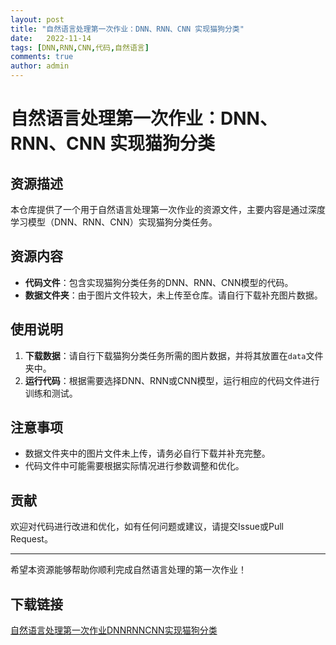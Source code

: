 ```yaml
---
layout: post
title: "自然语言处理第一次作业：DNN、RNN、CNN 实现猫狗分类"
date:   2022-11-14
tags: [DNN,RNN,CNN,代码,自然语言]
comments: true
author: admin
---
```

# 自然语言处理第一次作业：DNN、RNN、CNN 实现猫狗分类

## 资源描述

本仓库提供了一个用于自然语言处理第一次作业的资源文件，主要内容是通过深度学习模型（DNN、RNN、CNN）实现猫狗分类任务。

## 资源内容

- **代码文件**：包含实现猫狗分类任务的DNN、RNN、CNN模型的代码。
- **数据文件夹**：由于图片文件较大，未上传至仓库。请自行下载补充图片数据。

## 使用说明

1. **下载数据**：请自行下载猫狗分类任务所需的图片数据，并将其放置在`data`文件夹中。
2. **运行代码**：根据需要选择DNN、RNN或CNN模型，运行相应的代码文件进行训练和测试。

## 注意事项

- 数据文件夹中的图片文件未上传，请务必自行下载并补充完整。
- 代码文件中可能需要根据实际情况进行参数调整和优化。

## 贡献

欢迎对代码进行改进和优化，如有任何问题或建议，请提交Issue或Pull Request。

---

希望本资源能够帮助你顺利完成自然语言处理的第一次作业！

## 下载链接

[自然语言处理第一次作业DNNRNNCNN实现猫狗分类](https://pan.quark.cn/s/b0973e2f2119)